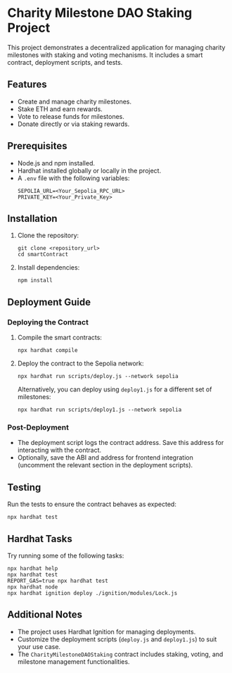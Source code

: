 # Charity Milestone DAO Staking Project

This project demonstrates a decentralized application for managing charity milestones with staking and voting mechanisms. It includes a smart contract, deployment scripts, and tests.

## Features
- Create and manage charity milestones.
- Stake ETH and earn rewards.
- Vote to release funds for milestones.
- Donate directly or via staking rewards.

## Prerequisites
- Node.js and npm installed.
- Hardhat installed globally or locally in the project.
- A `.env` file with the following variables:
  ```
  SEPOLIA_URL=<Your_Sepolia_RPC_URL>
  PRIVATE_KEY=<Your_Private_Key>
  ```

## Installation
1. Clone the repository:
   ```shell
   git clone <repository_url>
   cd smartContract
   ```
2. Install dependencies:
   ```shell
   npm install
   ```

## Deployment Guide
### Deploying the Contract
1. Compile the smart contracts:
   ```shell
   npx hardhat compile
   ```
2. Deploy the contract to the Sepolia network:
   ```shell
   npx hardhat run scripts/deploy.js --network sepolia
   ```
   Alternatively, you can deploy using `deploy1.js` for a different set of milestones:
   ```shell
   npx hardhat run scripts/deploy1.js --network sepolia
   ```

### Post-Deployment
- The deployment script logs the contract address. Save this address for interacting with the contract.
- Optionally, save the ABI and address for frontend integration (uncomment the relevant section in the deployment scripts).

## Testing
Run the tests to ensure the contract behaves as expected:
```shell
npx hardhat test
```

## Hardhat Tasks
Try running some of the following tasks:
```shell
npx hardhat help
npx hardhat test
REPORT_GAS=true npx hardhat test
npx hardhat node
npx hardhat ignition deploy ./ignition/modules/Lock.js
```

## Additional Notes
- The project uses Hardhat Ignition for managing deployments.
- Customize the deployment scripts (`deploy.js` and `deploy1.js`) to suit your use case.
- The `CharityMilestoneDAOStaking` contract includes staking, voting, and milestone management functionalities.
